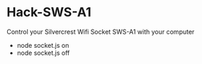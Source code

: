 # Hack-SWS-A1
Control your Silvercrest Wifi Socket SWS-A1 with your computer

 - node socket.js on
 - node socket.js off

